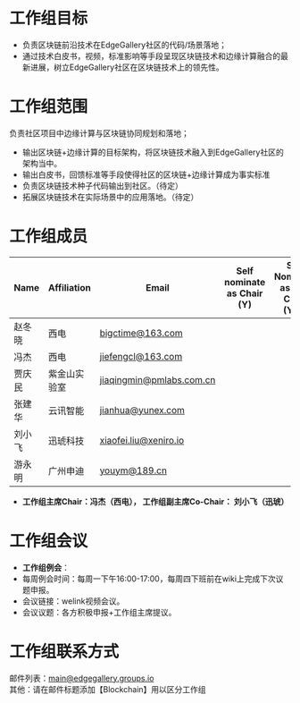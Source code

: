 # 工作组目标
-  负责区块链前沿技术在EdgeGallery社区的代码/场景落地；  
-  通过技术白皮书，视频，标准影响等手段呈现区块链技术和边缘计算融合的最新进展，树立EdgeGallery社区在区块链技术上的领先性。  
# 工作组范围
负责社区项目中边缘计算与区块链协同规划和落地；
-  输出区块链+边缘计算的目标架构，将区块链技术融入到EdgeGallery社区的架构当中。
-  输出白皮书，回馈标准等手段使得社区的区块链+边缘计算成为事实标准
-  负责区块链技术种子代码输出到社区。（待定）
-  拓展区块链技术在实际场景中的应用落地。（待定）

# 工作组成员
| Name | Affiliation | Email  |Self nominate as Chair (Y)  | Self Nominate as Co-Chair (Y/N)  |
|------|-------------|---|---|---|
|赵冬晓     |西电             |bigctime@163.com   |   |   |
|冯杰      | 西电            |jiefengcl@163.com   |   |   |
|贾庆民      |紫金山实验室             |jiaqingmin@pmlabs.com.cn   |   |   |
|张建华      | 云讯智能            |jianhua@yunex.com   |   |   |
|刘小飞      |迅琥科技             |xiaofei.liu@xeniro.io   |   |   |
|游永明      |广州申迪             |youym@189.cn   |   |   |

-  **工作组主席Chair：冯杰（西电），  工作组副主席Co-Chair： 刘小飞（迅琥）**     	
# 工作组会议
-  **工作组例会**：      
-  每周例会时间：每周一下午16:00-17:00，每周四下班前在wiki上完成下次议题申报。     
-  会议链接：welink视频会议。         
-  会议议题：各方积极申报+工作组主席提议。     
# 工作组联系方式
邮件列表：main@edgegallery.groups.io    
其他：请在邮件标题添加【Blockchain】用以区分工作组  
